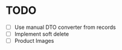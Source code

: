 

# TODO
 - [ ] Use manual DTO converter from records
 - [ ] Implement soft delete
 - [ ] Product Images